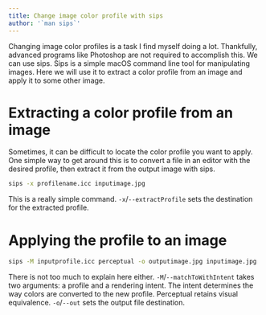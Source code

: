 ```yaml
---
title: Change image color profile with sips
author: '`man sips`'
---
```


Changing image color profiles is a task I find myself doing a lot.
Thankfully, advanced programs like Photoshop are not required to
accomplish this. We can use sips. Sips is a simple macOS command line
tool for manipulating images. Here we will use it to extract a color
profile from an image and apply it to some other image.

# Extracting a color profile from an image

Sometimes, it can be difficult to locate the color profile you want to
apply. One simple way to get around this is to convert a file in an
editor with the desired profile, then extract it from the output image
with sips.

```zsh
sips -x profilename.icc inputimage.jpg
```

This is a really simple command. `-x`/`--extractProfile` sets the
destination for the extracted profile.

# Applying the profile to an image

```zsh
sips -M inputprofile.icc perceptual -o outputimage.jpg inputimage.jpg
```

There is not too much to explain here either. `-M`/`--matchToWithIntent`
takes two arguments: a profile and a rendering intent. The intent
determines the way colors are converted to the new profile. Perceptual
retains visual equivalence. `-o`/`--out` sets the output file
destination.
